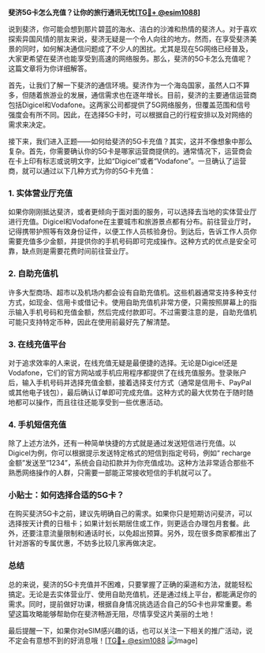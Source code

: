 **斐济5G卡怎么充值？让你的旅行通讯无忧[[TG💪+ @esim1088](https://t.me/s/esim1088)]**

说到斐济，你可能会想到那片碧蓝的海水、洁白的沙滩和热情的斐济人。对于喜欢探索异国风情的朋友来说，斐济无疑是一个令人向往的地方。然而，在享受斐济美景的同时，如何解决通信问题成了不少人的困扰。尤其是现在5G网络已经普及，大家更希望在斐济也能享受到高速的网络服务。那么，斐济的5G卡怎么充值呢？这篇文章将为你详细解答。

首先，让我们了解一下斐济的通信环境。斐济作为一个海岛国家，虽然人口不算多，但随着旅游业的发展，通信需求也在逐年增长。目前，斐济的主要通信运营商包括Digicel和Vodafone。这两家公司都提供了5G网络服务，但覆盖范围和信号强度会有所不同。因此，在选择5G卡时，可以根据自己的行程安排以及对网络的需求来决定。

接下来，我们进入正题——如何给斐济的5G卡充值？其实，这并不像想象中那么复杂。首先，你需要确认你的5G卡是哪家运营商提供的。通常情况下，运营商会在卡上印有标志或说明文字，比如“Digicel”或者“Vodafone”。一旦确认了运营商，就可以通过以下几种方式为你的5G卡充值：

### 1. 实体营业厅充值
如果你刚刚抵达斐济，或者更倾向于面对面的服务，可以选择去当地的实体营业厅进行充值。Digicel和Vodafone在主要城市和旅游景点都有分布。前往营业厅时，记得携带护照等有效身份证件，以便工作人员核验身份。到达后，告诉工作人员你需要充值多少金额，并提供你的手机号码即可完成操作。这种方式的优点是安全可靠，缺点则是需要花费时间前往营业厅。

### 2. 自助充值机
许多大型商场、超市以及机场内都会设有自助充值机。这些机器通常支持多种支付方式，如现金、信用卡或借记卡。使用自助充值机非常方便，只需按照屏幕上的指示输入手机号码和充值金额，然后完成付款即可。不过需要注意的是，自助充值机可能只支持特定币种，因此在使用前最好先了解清楚。

### 3. 在线充值平台
对于追求效率的人来说，在线充值无疑是最便捷的选择。无论是Digicel还是Vodafone，它们的官方网站或手机应用程序都提供了在线充值服务。登录账户后，输入手机号码并选择充值金额，接着选择支付方式（通常是信用卡、PayPal或其他电子钱包），最后确认订单即可完成充值。这种方式的最大优势在于随时随地都可以操作，而且往往还能享受到一些优惠活动。

### 4. 手机短信充值
除了上述方法外，还有一种简单快捷的方式就是通过发送短信进行充值。以Digicel为例，你可以根据提示发送特定格式的短信到指定号码，例如“ recharge 金额”发送至“1234”，系统会自动扣款并为你充值成功。这种方法非常适合那些不熟悉网络操作的人群，只需要一部能正常接收短信的手机就可以了。

### 小贴士：如何选择合适的5G卡？
在购买斐济5G卡之前，建议先明确自己的需求。如果你只是短期访问斐济，可以选择按天计费的日租卡；如果计划长期居住或工作，则更适合办理包月套餐。此外，还要注意流量限制和通话时长，以免超出预算。另外，现在很多商家都推出了针对游客的专属优惠，不妨多比较几家再做决定。

### 总结
总的来说，斐济的5G卡充值并不困难，只要掌握了正确的渠道和方法，就能轻松搞定。无论是去实体营业厅、使用自助充值机，还是通过线上平台，都能满足你的需求。同时，提前做好功课，根据自身情况挑选适合自己的5G卡也非常重要。希望这篇攻略能够帮助你在斐济畅游无阻，尽情享受这片美丽的土地！

最后提醒一下，如果你对eSIM感兴趣的话，也可以关注一下相关的推广活动，说不定会有意想不到的好消息哦！[[TG💪+ @esim1088](https://t.me/s/esim1088) ![Image](https://i.postimg.cc/4NQfJmqS/Snipaste-2025-05-13-00-14-12.png)]